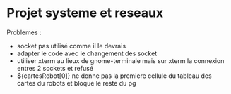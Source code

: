 # Projet systeme et reseaux
Problemes :
- socket pas utilisé comme il le devrais
- adapter le code avec le changement des socket
- utiliser xterm au lieux de gnome-terminale mais sur xterm la connexion entres 2 sockets et refusé
- ${cartesRobot[0]} ne donne pas la premiere cellule du tableau des cartes du robots et bloque le reste du pg

